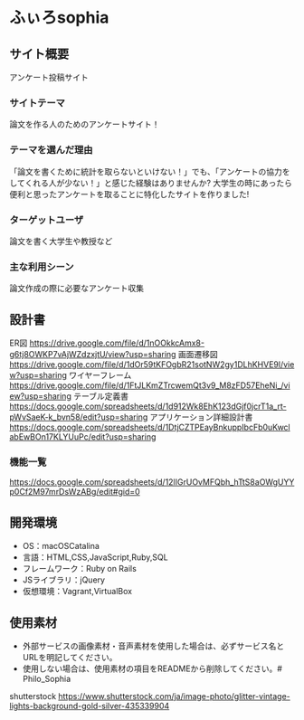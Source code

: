 # ふぃろsophia

## サイト概要
アンケート投稿サイト

### サイトテーマ
論文を作る人のためのアンケートサイト！

### テーマを選んだ理由
「論文を書くために統計を取らないといけない！」でも、「アンケートの協力をしてくれる人が少ない！」と感じた経験はありませんか?
大学生の時にあったら便利と思ったアンケートを取ることに特化したサイトを作りました!

### ターゲットユーザ
論文を書く大学生や教授など

### 主な利用シーン
論文作成の際に必要なアンケート収集

## 設計書
ER図
<https://drive.google.com/file/d/1nOOkkcAmx8-g6tj8OWKP7vAjWZdzxjtU/view?usp=sharing>
画面遷移図
<https://drive.google.com/file/d/1dOr59tKFOgbR21sotNW2gy1DLhKHVE9l/view?usp=sharing>
ワイヤーフレーム
<https://drive.google.com/file/d/1FtJLKmZTrcwemQt3v9_M8zFD57EheNi_/view?usp=sharing>
テーブル定義書
<https://docs.google.com/spreadsheets/d/1d912Wk8EhK123dGjf0jcrT1a_rt-pWvSaeK-k_bvn58/edit?usp=sharing>
アプリケーション詳細設計書
<https://docs.google.com/spreadsheets/d/1DtjCZTPEayBnkuppIbcFb0uKwclabEwBOn17KLYUuPc/edit?usp=sharing>

### 機能一覧
<https://docs.google.com/spreadsheets/d/12lIGrUOvMFQbh_hTtS8aOWgUYYp0Cf2M97mrDsWzABg/edit#gid=0>

## 開発環境
- OS：macOSCatalina
- 言語：HTML,CSS,JavaScript,Ruby,SQL
- フレームワーク：Ruby on Rails
- JSライブラリ：jQuery
- 仮想環境：Vagrant,VirtualBox

## 使用素材
- 外部サービスの画像素材・音声素材を使用した場合は、必ずサービス名とURLを明記してください。
- 使用しない場合は、使用素材の項目をREADMEから削除してください。# Philo_Sophia

shutterstock
<https://www.shutterstock.com/ja/image-photo/glitter-vintage-lights-background-gold-silver-435339904>